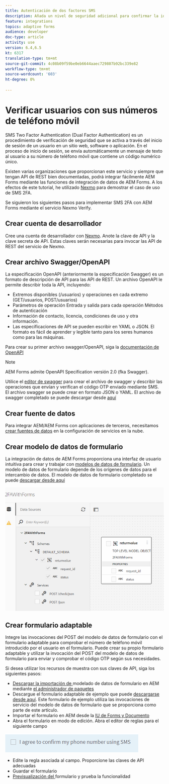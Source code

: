 ```yaml
---
title: Autenticación de dos factores SMS
description: Añada un nivel de seguridad adicional para confirmar la identidad del usuario cuando desee realizar determinadas actividades
feature: integrations
topics: adaptive forms
audience: developer
doc-type: article
activity: use
version: 6.4,6.5
kt: 6317
translation-type: tm+mt
source-git-commit: 4c08b09f59be0eb6644aaec729807b92bc339e82
workflow-type: tm+mt
source-wordcount: '603'
ht-degree: 0%

---
```




# Verificar usuarios con sus números de teléfono móvil

SMS Two Factor Authentication (Dual Factor Authentication) es un procedimiento de verificación de seguridad que se activa a través del inicio de sesión de un usuario en un sitio web, software o aplicación. En el proceso de inicio de sesión, se envía automáticamente un mensaje de texto al usuario a su número de teléfono móvil que contiene un código numérico único.

Existen varias organizaciones que proporcionan este servicio y siempre que tengan API de REST bien documentadas, podrá integrar fácilmente AEM Forms mediante las funciones de integración de datos de AEM Forms. A los efectos de este tutorial, he utilizado [Nexmo](https://developer.nexmo.com/verify/overview) para demostrar el caso de uso de SMS 2FA.

Se siguieron los siguientes pasos para implementar SMS 2FA con AEM Forms mediante el servicio Nexmo Verify.

## Crear cuenta de desarrollador

Cree una cuenta de desarrollador con [Nexmo](https://dashboard.nexmo.com/sign-in). Anote la clave de API y la clave secreta de API. Estas claves serán necesarias para invocar las API de REST del servicio de Nexmo.

## Crear archivo Swagger/OpenAPI

La especificación OpenAPI (anteriormente la especificación Swagger) es un formato de descripción de API para las API de REST. Un archivo OpenAPI le permite describir toda la API, incluyendo:

* Extremos disponibles (/usuarios) y operaciones en cada extremo (GET/usuarios, POST/usuarios)
* Parámetros de operación Entrada y salida para cada operación
Métodos de autenticación
* Información de contacto, licencia, condiciones de uso y otra información.
* Las especificaciones de API se pueden escribir en YAML o JSON. El formato es fácil de aprender y legible tanto para los seres humanos como para las máquinas.

Para crear su primer archivo swagger/OpenAPI, siga la [documentación de OpenAPI](https://swagger.io/docs/specification/2-0/basic-structure/)

>[!NOTE]
> AEM Forms admite OpenAPI Specification versión 2.0 (fka Swagger).

Utilice el [editor de swagger](https://editor.swagger.io/) para crear el archivo de swagger y describir las operaciones que envían y verifican el código OTP enviado mediante SMS. El archivo swagger se puede crear en formato JSON o YAML. El archivo de swagger completado se puede descargar desde [aquí](assets/two-factore-authentication-swagger.zip)

## Crear fuente de datos

Para integrar AEM/AEM Forms con aplicaciones de terceros, necesitamos [crear fuentes de datos](https://docs.adobe.com/content/help/en/experience-manager-learn/forms/ic-web-channel-tutorial/parttwo.html) en la configuración de servicios en la nube.

## Crear modelo de datos de formulario

La integración de datos de AEM Forms proporciona una interfaz de usuario intuitiva para crear y trabajar con [modelos de datos de formulario](https://docs.adobe.com/content/help/en/experience-manager-65/forms/form-data-model/create-form-data-models.html). Un modelo de datos de formulario depende de los orígenes de datos para el intercambio de datos.
El modelo de datos de formulario completado se puede [descargar desde aquí](assets/sms-2fa-fdm.zip)

![fdm](assets/2FA-fdm.PNG)

## Crear formulario adaptable

Integre las invocaciones del POST del modelo de datos de formulario con el formulario adaptable para comprobar el número de teléfono móvil introducido por el usuario en el formulario. Puede crear su propio formulario adaptable y utilizar la invocación del POST del modelo de datos de formulario para enviar y comprobar el código OTP según sus necesidades.

Si desea utilizar los recursos de muestra con sus claves de API, siga los siguientes pasos:

* [Descargar la importación de ](assets/sms-2fa-fdm.zip) modelado de datos de formulario en AEM mediante  [el administrador de paquetes](http://localhost:4502/crx/packmgr/index.jsp)
* Descargue el formulario adaptable de ejemplo que puede [descargarse desde aquí](assets/sms-2fa-verification-af.zip). Este formulario de ejemplo utiliza las invocaciones de servicio del modelo de datos de formulario que se proporciona como parte de este artículo.
* Importar el formulario en AEM desde la [IU de Forms y Documento](http://localhost:4502/aem/forms.html/content/dam/formsanddocuments)
* Abra el formulario en modo de edición. Abra el editor de reglas para el siguiente campo

![sms-send](assets/check-sms.PNG)

* Edite la regla asociada al campo. Proporcione las claves de API adecuadas
* Guardar el formulario
* [Previsualización del ](http://localhost:4502/content/dam/formsanddocuments/sms-2fa-verification/jcr:content?wcmmode=disabled) formulario y prueba la funcionalidad


